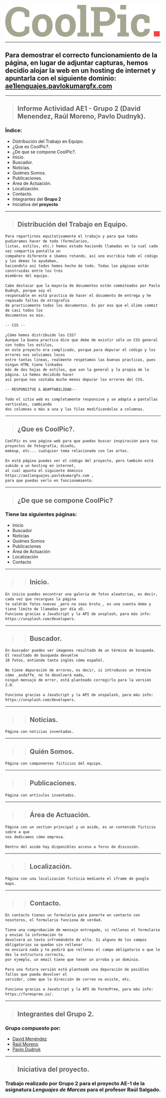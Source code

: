 ![Logo de CoolPic](./images/CoolPic-Logo.png)


---


##  Para demostrar el correcto funcionamiento de la página, en lugar de adjuntar capturas, hemos decidio alojar la web en un hosting de internet y apuntarla con el siguiente dominio: [ae1lenguajes.pavlokumargfx.com](https://ae1lenguajes.pavlokumargfx.com/)


---


>## Informe Actividad AE1 - Grupo 2 (David Menendez, Raúl Moreno, Pavlo Dudnyk).

### Índice:

* Distribución del Trabajo en Equipo.
* ¿Que es CoolPic?.
* ¿De que se compone CoolPic?.
* Inicio.
* Buscador.
* Noticias.
* Quiénes Somos.
* Publicaciones.
* Área de Actuación.
* Localización.
* Contacto.
* Integrantes del **Grupo 2**
* Iniciativa del **proyecto**


---


>## Distribución del Trabajo en Equipo.


    Para repartirnos equitativamente el trabajo y para que todos pudieramos hacer de todo (formularios,
    listas, estilos, etc.) hemos estado haciendo llamadas en la cual cada vez compartia pantalla un
    compañero diferente e ibamos rotando, así uno escribia todo el código y los demas le ayudaban,
    haciendolo así todos hemos hecho de todo. Todas las páginas están construidas entre los tres
    miembros del equipo.
    
    Cabe destacar que la mayoría de documentos están commiteados por Pavlo Dudnyk, porque soy el
    responsable en está practica de hacer el documento de entrega y he repasado faltas de otrografía
    de practicamente todos los documentos. Es por eso que el úlimo commit de casi todos los
    documentos es mio.

    -- CSS --

    ¿Cómo hemos distribuido los CSS?
    Aunque la buena practica dice que debe de existir sólo un CSS general con todos los estilos,
    en este proyecto era complicado, porque para depurar el código y los errores nos volviamos locos
    entre tantas líneas, realmente respetamos las buenas practicas, pues ningun HTML tiene linkados
    más de dos hojas de estilos, que son la general y la propia de la página. Lo hemos decidido hacer
    así porque nos costaba mucho menos depurar los errores del CSS.

    -- RESPONSITVE & ADAPTABILIDAD--

    Todo el sitio web es completamente responsive y se adapta a pantallas verticales, cambiando
    dos columnas o más a una y las filas modificandolas a columnas.


---


>## ¿Que es CoolPic?.


    CoolPic es una página web para que puedas buscar inspiración para tus proyectos de fotografía, diseño,
    makeup, etc... cualquier tema relacionado con las artes.
    
    En está página puedes ver el código del proyecto, pero también está subido a un hosting en internet,
    al cual apunta el siguiente dominio https://ae1lenguajes.pavlokumargfx.com ,
    para que puedas verlo en funcionamiento.


---


>## ¿De que se compone CoolPic?


### Tiene las siguientes páginas:


* Inicio
* Buscador
* Noticias
* Quiénes Somos
* Publicaciones
* Área de Actuación
* Localización
* Contacto


---


>>## **Inicio**.


    En inicio puedes encontrar una galeria de fotos aleatorias, es decir, cada vez que recargues la página
    te saldrán fotos nuevas _pero no seas bruto_, es una cuenta demo y tiene límite de llamadas por día xD.
    Funciona gracias a JavaScript y la API de unsplash, para más info: https://unsplash.com/developers.


---


>>## **Buscador**.


    En buscador puedes ver imagenes resultado de un término de busqueda. El resultado de busqueda devuelve
    10 fotos, entiende tanto inglés cómo español.
    
    No tiene depuración de errores, es decir, si introduces un término cómo _asdaffe_ no te devolverá nada,
    ningun mensaje de error, está planteado corregirlo para la versión 2.0.
    
    Funciona gracias a JavaScript y la API de unspalash, para más info: https://unsplash.com/developers.


---


>>## **Noticias**.


    Página con noticias inventadas.


---


>>## **Quién Somos**.


    Página con componentes ficticios del equipo.


---


>>## **Publicaciones**.


    Página con artículos inventados.


---


>>## **Área de Actuación**.


    Página con un section principal y un aside, es un contenido ficticio sobre a que
    nos dedicamos cómo empresa.

    Dentro del aside hay disponibles acceso a foros de discusión.


---


>>## **Localización**.


    Página con una localización ficticia mediante el iframe de google maps.


---


>>## **Contacto**.


    En contacto tienes un formulario para ponerte en contacto con nosotoros, el formulario funciona de verdad.

    Tiene una comprobacióm de mensaje entregado, si rellenas el formulario y envias la información te
    devolverá un texto infromándote de ello. Si alguno de los campos obligatorios se quedan sin rellenar
    no enviará nada y te pedirá que rellenes el campo obligatorio o que le des la estructura correcta,
    por ejemplo, un email tiene que tener un arroba y un dominio.

    Para una futura versión está planteado una depuración de posibles fallos que pueda devolver el
    servidor, cómo que la dirección de correo no existe, etc.

    Funciona gracias a JavaScript y la API de FormsPree, para más info: https://formspree.io/.


---


>## Integrantes del **Grupo 2**.


### Grupo compuesto por:


* [David Menéndez](https://www.linkedin.com/in/david-menendez-nunez/)
* [Raúl Moreno](https://www.linkedin.com/in/raul-moreno-786669122/)
* [Pavlo Dudnyk](https://www.linkedin.com/in/pavlo-dudnyk/)


---


>## Iniciativa del **proyecto**.


### Trabajo realizado por **Grupo 2** para el proyecto **AE-1** de la asignatura ***Lenguajes de Marcas*** para el profesor **Raúl Salgado**.